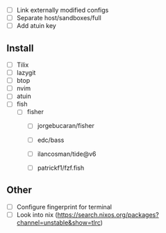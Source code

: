 - [ ] Link externally modified configs
- [ ] Separate host/sandboxes/full
- [ ] Add atuin key

## Install 
- [ ] Tilix
- [ ] lazygit
- [ ] btop
- [ ] nvim
- [ ] atuin
- [ ] fish
	- [ ] fisher
		- [ ] jorgebucaran/fisher
		- [ ] edc/bass
		- [ ] ilancosman/tide@v6
		- [ ] patrickf1/fzf.fish


## Other

- [ ] Configure fingerprint for terminal
- [ ] Look into nix (https://search.nixos.org/packages?channel=unstable&show=tlrc)
